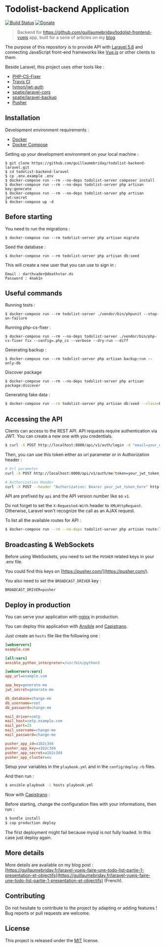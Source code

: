 # Todolist-backend Application

[![Build Status](https://travis-ci.org/guillaumebriday/todolist-backend-laravel.svg?branch=master)](https://travis-ci.org/guillaumebriday/todolist-backend-laravel)
[![Donate](https://img.shields.io/badge/Donate-PayPal-green.svg)](https://www.paypal.me/guillaumebriday)

> Backend for https://github.com/guillaumebriday/todolist-frontend-vuejs app, built for a serie of articles on my [blog](https://guillaumebriday.fr/).

The purpose of this repository is to provide API with [Laravel 5.6](http://laravel.com/) and connecting JavaScript front-end frameworks like [Vue.js](https://vuejs.org) or other clients to them.

Beside Laravel, this project uses other tools like :

- [PHP-CS-Fixer](https://github.com/FriendsOfPhp/PHP-CS-Fixer)
- [Travis CI](https://travis-ci.org/)
- [tymon/jwt-auth](https://github.com/tymondesigns/jwt-auth)
- [spatie/laravel-cors](https://github.com/spatie/laravel-cors)
- [spatie/laravel-backup](https://github.com/spatie/laravel-backup)
- [Pusher](https://pusher.com/)

## Installation

Development environment requirements :
- [Docker](https://www.docker.com)
- [Docker Compose](https://docs.docker.com/compose/install/)

Setting up your development environment on your local machine :
```
$ git clone https://github.com/guillaumebriday/todolist-backend-laravel.git
$ cd todolist-backend-laravel
$ cp .env.example .env
$ docker-compose run --rm --no-deps todolist-server composer install
$ docker-compose run --rm --no-deps todolist-server php artisan key:generate
$ docker-compose run --rm --no-deps todolist-server php artisan jwt:secret
$ docker-compose up -d
```

## Before starting
You need to run the migrations :
```
$ docker-compose run --rm todolist-server php artisan migrate
```

Seed the database :
```
$ docker-compose run --rm todolist-server php artisan db:seed
```

This will create a new user that you can use to sign in :
```
Email : darthvader@deathstar.ds
Password : 4nak1n
```

## Useful commands
Running tests :
```
$ docker-compose run --rm todolist-server ./vendor/bin/phpunit --stop-on-failure
```

Running php-cs-fixer :
```
$ docker-compose run --rm --no-deps todolist-server ./vendor/bin/php-cs-fixer fix --config=.php_cs --verbose --dry-run --diff
```

Generating backup :
```
$ docker-compose run --rm todolist-server php artisan backup:run --only-db
```

Discover package
```
$ docker-compose run --rm --no-deps todolist-server php artisan package:discover
```

Generating fake data :
```bash
$ docker-compose run --rm todolist-server php artisan db:seed --class=DevDatabaseSeeder
```

## Accessing the API

Clients can access to the REST API. API requests require authentication via JWT. You can create a new one with you credentials.

```bash
$ curl -X POST http://localhost:8000/api/v1/auth/login -d "email=your_email&password=your_password"
```

Then, you can use this token either as url parameter or in Authorization header :

```bash
# Url parameter
curl -X POST http://localhost:8000/api/v1/auth/me?token=your_jwt_token_here

# Authorization Header
curl -X POST --header "Authorization: Bearer your_jwt_token_here" http://localhost:8000/api/v1/auth/me
```

API are prefixed by ```api``` and the API version number like so ```v1```.

Do not forget to set the ```X-Requested-With``` header to ```XMLHttpRequest```. Otherwise, Laravel won't recognize the call as an AJAX request.

To list all the available routes for API :

```bash
$ docker-compose run --rm --no-deps todolist-server php artisan route:list
```

## Broadcasting & WebSockets

Before using WebSockets, you need to set the ```PUSHER``` related keys in your .env file.

You could find this keys on [https://pusher.com/](https://pusher.com/).

You also need to set the ```BROADCAST_DRIVER``` key :

```
BROADCAST_DRIVER=pusher
```

## Deploy in production

You can serve your application with [nginx](https://nginx.org/) in production.

You can deploy this application with [Ansible](https://www.ansible.com) and [Capistrano](http://capistranorb.com/).

Just create an ```hosts``` file like the following one :

```ini
[webservers]
example.com

[all:vars]
ansible_python_interpreter=/usr/bin/python3

[webservers:vars]
app_url=example.com

app_key=generate-me
jwt_secret=generate-me

db_database=change-me
db_username=root
db_password=change-me

mail_driver=smtp
mail_host=smtp.example.com
mail_port=25
mail_username=change-me
mail_password=change-me

pusher_app_id=a1b2c3d4
pusher_app_key=a1b2c3d4
pusher_app_secret=a1b2c3d4
pusher_app_cluster=eu
```

Setup your variables in the ```playbook.yml``` and in the ```config/deploy.rb``` files.

And then run :

```bash
$ ansible-playbook -i hosts playbook.yml
```

Now with [Capistrano](http://capistranorb.com/) :

Before starting, change the configuration files with your informations, then run :

```bash
$ bundle install
$ cap production deploy
```

The first deployment might fail because mysql is not fully loaded. In this case just deploy again.

## More details

More details are available on my blog post : [https://guillaumebriday.fr/laravel-vuejs-faire-une-todo-list-partie-1-presentation-et-objectifs](https://guillaumebriday.fr/laravel-vuejs-faire-une-todo-list-partie-1-presentation-et-objectifs) (French).

## Contributing

Do not hesitate to contribute to the project by adapting or adding features ! Bug reports or pull requests are welcome.

## License

This project is released under the [MIT](http://opensource.org/licenses/MIT) license.
